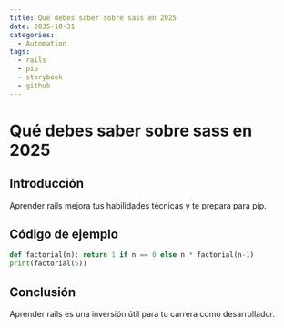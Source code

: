 ```yaml
---
title: Qué debes saber sobre sass en 2025
date: 2035-10-31
categories:
  - Automation
tags:
  - rails
  - pip
  - storybook
  - github
---
```


# Qué debes saber sobre sass en 2025

## Introducción

Aprender rails mejora tus habilidades técnicas y te prepara para pip.

## Código de ejemplo

```python
def factorial(n): return 1 if n == 0 else n * factorial(n-1)
print(factorial(5))
```

## Conclusión

Aprender rails es una inversión útil para tu carrera como desarrollador.